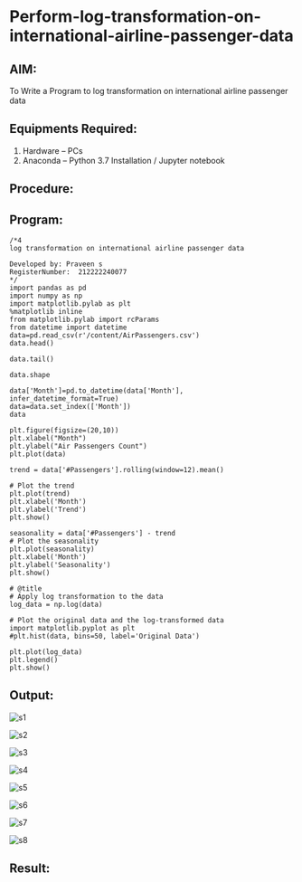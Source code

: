 # Perform-log-transformation-on-international-airline-passenger-data
## AIM:
To Write a Program to log transformation on international airline passenger data

## Equipments Required:
1. Hardware – PCs
2. Anaconda – Python 3.7 Installation / Jupyter notebook

## Procedure:


## Program:
```
/*4
log transformation on international airline passenger data

Developed by: Praveen s
RegisterNumber:  212222240077
*/
import pandas as pd
import numpy as np
import matplotlib.pylab as plt
%matplotlib inline
from matplotlib.pylab import rcParams
from datetime import datetime
data=pd.read_csv(r'/content/AirPassengers.csv')
data.head()

data.tail()

data.shape

data['Month']=pd.to_datetime(data['Month'], infer_datetime_format=True)
data=data.set_index(['Month'])
data

plt.figure(figsize=(20,10))
plt.xlabel("Month")
plt.ylabel("Air Passengers Count")
plt.plot(data)

trend = data['#Passengers'].rolling(window=12).mean()

# Plot the trend
plt.plot(trend)
plt.xlabel('Month')
plt.ylabel('Trend')
plt.show()

seasonality = data['#Passengers'] - trend
# Plot the seasonality
plt.plot(seasonality)
plt.xlabel('Month')
plt.ylabel('Seasonality')
plt.show()

# @title
# Apply log transformation to the data
log_data = np.log(data)

# Plot the original data and the log-transformed data
import matplotlib.pyplot as plt
#plt.hist(data, bins=50, label='Original Data')

plt.plot(log_data)
plt.legend()
plt.show()

```
## Output:



![s1](https://github.com/praveenst13/Perform-log-transformation-on-international-airline-passenger-data/assets/118787793/9056b407-96a2-4a7b-bc0b-a70cc5c764bd)



![s2](https://github.com/praveenst13/Perform-log-transformation-on-international-airline-passenger-data/assets/118787793/217dde8b-6f82-422d-aedd-a111a7ad9b4f)

![s3](https://github.com/praveenst13/Perform-log-transformation-on-international-airline-passenger-data/assets/118787793/477f6b91-f630-4bac-9bcc-7d612ef580f0)


![s4](https://github.com/praveenst13/Perform-log-transformation-on-international-airline-passenger-data/assets/118787793/087386e1-93c0-4b22-8c66-265df824f5ab)



![s5](https://github.com/praveenst13/Perform-log-transformation-on-international-airline-passenger-data/assets/118787793/71aaa752-885d-4d3c-9e06-0ed830324d10)




![s6](https://github.com/praveenst13/Perform-log-transformation-on-international-airline-passenger-data/assets/118787793/f16acb98-34b4-4403-bee0-6ec0574b1056)

![s7](https://github.com/praveenst13/Perform-log-transformation-on-international-airline-passenger-data/assets/118787793/ce508465-5bed-44aa-a9b2-97cc1d162b96)


![s8](https://github.com/praveenst13/Perform-log-transformation-on-international-airline-passenger-data/assets/118787793/55f5199e-e9b6-4e10-b399-d0dd0d7cd4d9)




























## Result:

